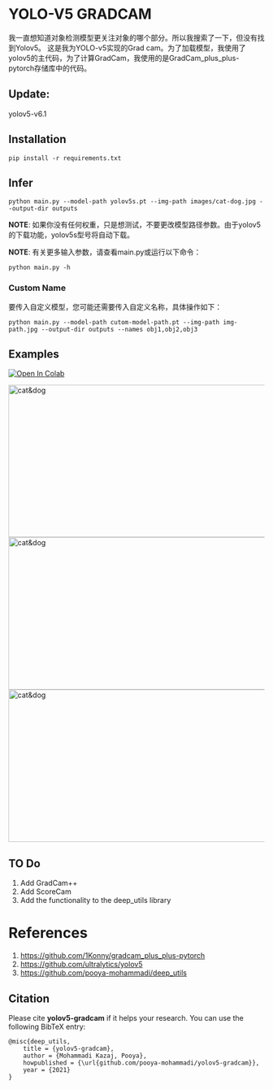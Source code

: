 # YOLO-V5 GRADCAM

我一直想知道对象检测模型更关注对象的哪个部分。所以我搜索了一下，但没有找到Yolov5。
这是我为YOLO-v5实现的Grad cam。为了加载模型，我使用了yolov5的主代码，为了计算GradCam，我使用的是GradCam_plus_plus-pytorch存储库中的代码。


## Update:
yolov5-v6.1


## Installation
`pip install -r requirements.txt`

## Infer
`python main.py --model-path yolov5s.pt --img-path images/cat-dog.jpg --output-dir outputs`

**NOTE**: 
如果你没有任何权重，只是想测试，不要更改模型路径参数。由于yolov5的下载功能，yolov5s型号将自动下载。

**NOTE**: 有关更多输入参数，请查看main.py或运行以下命令：

```python main.py -h```

### Custom Name
要传入自定义模型，您可能还需要传入自定义名称，具体操作如下：
```
python main.py --model-path cutom-model-path.pt --img-path img-path.jpg --output-dir outputs --names obj1,obj2,obj3 
```
## Examples
[![Open In Colab](https://colab.research.google.com/assets/colab-badge.svg)](https://colab.research.google.com/github/pooya-mohammadi/yolov5-gradcam/blob/master/main.ipynb)

<img src="https://raw.githubusercontent.com/pooya-mohammadi/yolov5-gradcam/master/outputs/eagle-res.jpg" alt="cat&dog" height="300" width="1200">
<img src="https://raw.githubusercontent.com/pooya-mohammadi/yolov5-gradcam/master/outputs/cat-dog-res.jpg" alt="cat&dog" height="300" width="1200">
<img src="https://raw.githubusercontent.com/pooya-mohammadi/yolov5-gradcam/master/outputs/dog-res.jpg" alt="cat&dog" height="300" width="1200">


## TO Do
1. Add GradCam++
2. Add ScoreCam
3. Add the functionality to the deep_utils library

# References
1. https://github.com/1Konny/gradcam_plus_plus-pytorch
2. https://github.com/ultralytics/yolov5
3. https://github.com/pooya-mohammadi/deep_utils

## Citation

Please cite **yolov5-gradcam** if it helps your research. You can use the following BibTeX entry:
```
@misc{deep_utils,
	title = {yolov5-gradcam},
	author = {Mohammadi Kazaj, Pooya},
	howpublished = {\url{github.com/pooya-mohammadi/yolov5-gradcam}},
	year = {2021}
}
```
